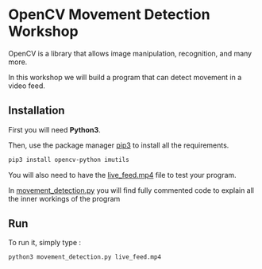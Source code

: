 # OpenCV Movement Detection Workshop

OpenCV is a library that allows image manipulation, recognition, and many more.

In this workshop we will build a program that can detect movement in a video feed.

## Installation

First you will need **Python3**.

Then, use the package manager [pip3](https://pip.pypa.io/en/stable/) to install all the requirements.

```bash
pip3 install opencv-python imutils
```
You will also need to have the [live_feed.mp4](live_feed.mp4) file to test your program.

In [movement_detection.py](movement_detection.py) you will find fully commented code to explain all the inner workings of the program

## Run

To run it, simply type :
```bash
python3 movement_detection.py live_feed.mp4
```
